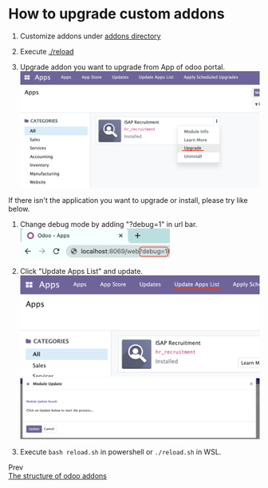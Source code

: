 # How to upgrade custom addons

1. Customize addons under [addons directory](../addons/)

1. Execute [./reload](../reload)

1. Upgrade addon you want to upgrade from App of odoo portal.  
   <img src="images/upgrade_addon.png" />  

If there isn't the application you want to upgrade or install, please try like below.

1. Change debug mode by adding "?debug=1" in url bar.  
   <img src="images/change_debug.png" width="300px"/>  

1. Click "Update Apps List" and update.  
   <img src="images/click_update_applist.png"/>  
   <img src="images/execute_update.png" />  

1. Execute `bash reload.sh` in powershell or `./reload.sh` in WSL.


Prev  
[The structure of odoo addons](theStructureOfOdooAddons.md)
